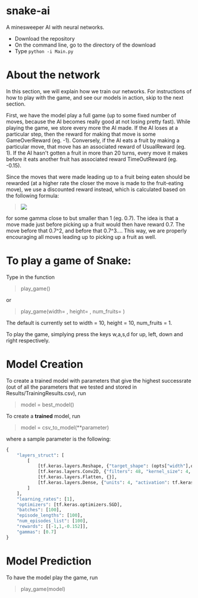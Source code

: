 # snake-ai
A minesweeper AI with neural networks. 

* Download the repository
* On the command line, go to the directory of the download
* Type `python -i Main.py`


# About the network
In this section, we will explain how we train our networks. For instructions of how to play with the game, and see our models in action, skip to the next section.

First, we have the model play a full game (up to some fixed number of moves, because the AI becomes really good at not losing pretty fast). While playing the game, we store every more the AI made. If the AI loses at a particular step, then the reward for making that move is some GameOverReward (eg. -1). Conversely, if the AI eats a fruit by making a particular move, that move has an associated reward of UsualReward (eg. 1). If the AI hasn't gotten a fruit in more than 20 turns, every move it makes before it eats another fruit has associated reward TimeOutReward (eg. -0.15). 

Since the moves that were made leading up to a fruit being eaten should be rewarded (at a higher rate the closer the move is made to the fruit-eating move), we use a discounted reward instead, which is calculated based on the following formula:

><img src="https://render.githubusercontent.com/render/math?math=\text{discounted reward of move k} = \text{normalization}(\sum_{i=0}^{k} \gamma^{k-i} \left(\text{reward of move i})\right)">

for some gamma close to but smaller than 1 (eg. 0.7). The idea is that a move made just before picking up a fruit would then have reward 0.7. The move before that 0.7^2, and before that 0.7^3.... This way, we are properly encouraging all moves leading up to picking up a fruit as well. 


# To play a game of Snake:
Type in the function 
>play_game()


or 
>play_game(width= , height= , num_fruits= )

The default is currently set to width = 10, height = 10, num_fruits =  1. 

To play the game, simplying press the keys w,a,s,d for up, left, down and right respectively. 


# Model Creation
To create a trained model with parameters that give the highest successrate (out of all the parameters that we tested and stored in Results/TrainingResults.csv), run
>model = best_model()

To create a **trained** model, run 
>model = csv_to_model(**parameter)

where a sample parameter is the following:
```Python
{
    "layers_struct": [
        [
            [tf.keras.layers.Reshape, {"target_shape": (opts["width"],opts["height"],1)}],
            [tf.keras.layers.Conv2D, {"filters": 48, "kernel_size": 4, "activation":  tf.keras.activations.relu}],
            [tf.keras.layers.Flatten, {}],
            [tf.keras.layers.Dense, {"units": 4, "activation": tf.keras.activations.sigmoid}]
        ]
    ],
    "learning_rates": [1],
    "optimizers": [tf.keras.optimizers.SGD], 
    "batches": [100],
    "episode_lengths": [100], 
    "num_episodes_list": [100],
    "rewards": [[-1,1,-0.152]],
    "gammas": [0.7]
} 
```


# Model Prediction
To have the model play the game, run
>play_game(model)
